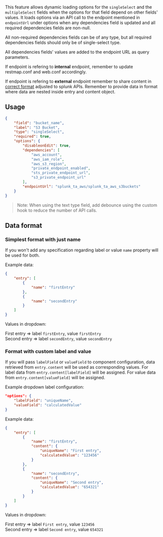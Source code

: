 This feature allows dynamic loading options for the `singleSelect` and the `multipleSelect` fields when the options for that field depend on other fields' values. It loads options via an API call to the endpoint mentioned in `endpointUrl` under options when any dependencies field is updated and all required dependencies fields are non-null.

All non-required dependencies fields can be of any type, but all required dependencies fields should only be of single-select type.

All dependencies fields' values are added to the endpoint URL as query parameters.

If endpoint is refering to **internal** endpoint, remember to update restmap.conf and web.conf accordingly.

If endpoint is refering to **external** endpoint remember to share content in [correct format](#data-format) adjusted to splunk APIs. Remember to provide data in format where data are nested inside entry and content object.

## Usage

```json
{
    "field": "bucket_name",
    "label": "S3 Bucket",
    "type": "singleSelect",
    "required": true,
    "options": {
        "disableonEdit": true,
        "dependencies": [
            "aws_account",
            "aws_iam_role",
            "aws_s3_region",
            "private_endpoint_enabled",
            "sts_private_endpoint_url",
            "s3_private_endpoint_url"
        ],
        "endpointUrl": "splunk_ta_aws/splunk_ta_aws_s3buckets"
    }
}
```

> Note: When using the text type field, add debounce using the custom hook to reduce the number of API calls.

## Data format

### Simplest format with just name

If you won't add any specification regarding label or value `name` property will be used for both.

Example data:

```json
{
    "entry": [
        {
            "name": "firstEntry"
        },
        {
            "name": "secondEntry"
        }
    ]
}
```

Values in dropdown:

First entry => label `firstEntry`, value `firstEntry`<br>
Second entry => label `secondEntry`, value `secondEntry`

### Format with custom label and value

If you will pass `labelField` or `valueField` to component configuration, data retrieved from `entry.content` will be used as corresponding values. For label data from `entry.content[labelField]` will be assigned. For value data from `entry.content[valueField]` will be assigned.

Example dropdown label configuration:

```json
"options": {
    "labelField": "uniqueName",
    "valueField": "calculatedValue"
}
```


Example data:

```json
{
    "entry": [
        {
            "name": "firstEntry",
            "content": {
                "uniqueName": "First entry",
                "calculatedValue": "123456"
            }
        },
        {
            "name": "secondEntry",
            "content": {
                "uniqueName": "Second entry",
                "calculatedValue": "654321"
            }
        }
    ]
}
```

Values in dropdown:

First entry => label `First entry`, value `123456`<br>
Second entry => label `Second entry`, value `654321`
